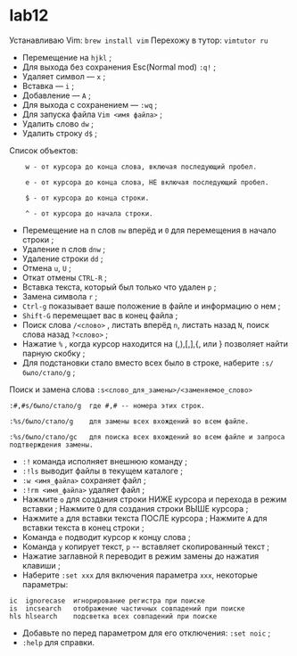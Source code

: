 # lab12
Устанавливаю Vim: `brew install vim`
Перехожу в тутор: `vimtutor ru`
* Перемещение на `hjkl` ;
* Для выхода без сохранения Esc(Normal mod) `:q!` ;
* Удаляет символ — `x` ;
* Вставка — `i` ;
* Добавление — `A` ;
* Для выхода с сохранением — `:wq` ;
* Для запуска файла `Vim <имя файла>` ;
* Удалить слово `dw` ;
* Удалить строку `d$` ;

Список объектов:
```
    w - от курсора до конца слова, включая последующий пробел.

    e - от курсора до конца слова, НЕ включая последующий пробел.

    $ - от курсора до конца строки.

    ^ - от курсора до начала строки.
```
* Перемещение на n слов `nw` вперёд и `0` для перемещения в начало строки ;
* Удаление n слов `dnw` ;
* Удаление строки `dd` ;
* Отмена `u`, `U` ;
* Откат отмены `CTRL-R` ;
* Вставка текста, который был только что удален `p` ;
* Замена символа `r` ;
* `Ctrl-g`  показывает ваше положение в файле и информацию о нем ;
* `Shift-G`  перемещает вас в конец файла ;
* Поиск слова `/<слово>` , листать вперёд `n`, листать назад `N`, поиск слова назад `?<слово>` ;
* Нажатие  `%` , когда курсор находится на (,),[,],{, или } позволяет найти парную скобку ;
* Для подстановки стало вместо всех было в строке, наберите `:s/было/стало/g` ;

 Поиск и замена слова `:s<слово_для_замены>/<заменяемое_слово>`
 ```
:#,#s/было/стало/g  где #,# -- номера этих строк.

:%s/было/стало/g    для замены всех вхождений во всем файле.

:%s/было/стало/gc   для поиска всех вхождений во всем файле и запроса подтверждения замены.
```
* `:!` команда  исполняет внешнюю команду ;
* `:!ls` выводит файлы в текущем каталоге ;
* `:w <имя_файла>` сохраняет файл ;
* `:!rm <имя_файла>` удаляет файл ;
* Нажмите  `o`  для создания строки НИЖЕ курсора и перехода в режим вставки ;
  Нажмите  `O`  для создания строки ВЫШЕ курсора ;
* Нажмите  `a`  для вставки текста ПОСЛЕ курсора ;
  Нажмите  `A`  для вставки текста в конец строки ;
* Команда  `e`  подводит курсор к концу слова ;
* Команда  `y`  копирует текст,  `p`  -- вставляет скопированный текст ;
* Нажатие заглавной  `R`  переводит в режим замены до нажатия клавиши  <ESC> ;
* Наберите `:set xxx` для включения параметра `xxx`, некоторые параметры:
	
```
ic	ignorecase	игнорирование регистра при поиске
is	incsearch	отображение частичных совпадений при поиске
hls	hlsearch	подсветка всех совпадений при поиске
```
	
* Добавьте no перед параметром для его отключения:  `:set noic` ;
* `:help` для справки.

